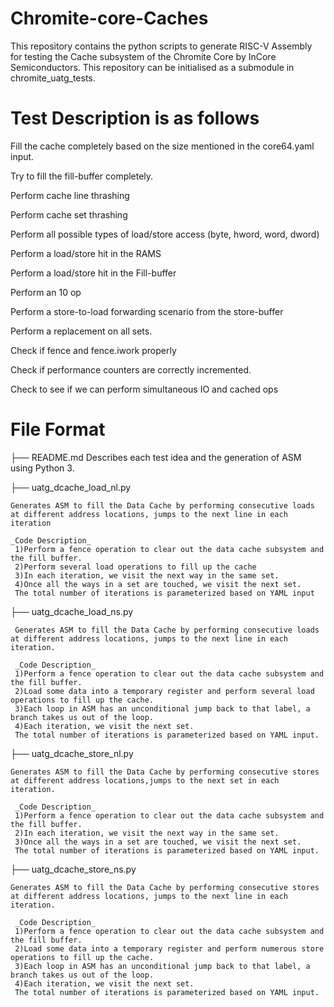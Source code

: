 # Chromite-core-Caches
This repository contains the python scripts to generate RISC-V Assembly for testing the Cache subsystem of the Chromite Core by InCore Semiconductors.
This repository can be initialised as a submodule in chromite_uatg_tests.

# Test Description is as follows
Fill the cache completely based on the size mentioned in the core64.yaml input.

Try to fill the fill-buffer completely.

Perform cache line thrashing

Perform cache set thrashing

Perform all possible types of load/store access (byte, hword, word, dword)

Perform a load/store hit in the RAMS

Perform a load/store hit in the Fill-buffer

Perform an 10 op

Perform a store-to-load forwarding scenario from the store-buffer

Perform a replacement on all sets.

Check if fence and fence.iwork properly

Check if performance counters are correctly incremented.

Check to see if we can perform simultaneous IO and cached ops
    

# File Format

├── README.md 
    Describes each test idea and the generation of ASM using Python 3.
    
├── uatg_dcache_load_nl.py 

    Generates ASM to fill the Data Cache by performing consecutive loads at different address locations, jumps to the next line in each iteration
    
    _Code Description_
     1)Perform a fence operation to clear out the data cache subsystem and the fill buffer.
     2)Perform several load operations to fill up the cache
     3)In each iteration, we visit the next way in the same set.
     4)Once all the ways in a set are touched, we visit the next set.
     The total number of iterations is parameterized based on YAML input
     
   
├── uatg_dcache_load_ns.py 

     Generates ASM to fill the Data Cache by performing consecutive loads at different address locations, jumps to the next line in each iteration.
     
     _Code Description_
     1)Perform a fence operation to clear out the data cache subsystem and the fill buffer.
     2)Load some data into a temporary register and perform several load operations to fill up the cache.
     3)Each loop in ASM has an unconditional jump back to that label, a branch takes us out of the loop.
     4)Each iteration, we visit the next set.
     The total number of iterations is parameterized based on YAML input.
    
├── uatg_dcache_store_nl.py 

    Generates ASM to fill the Data Cache by performing consecutive stores at different address locations,jumps to the next set in each iteration.

     _Code Description_ 
     1)Perform a fence operation to clear out the data cache subsystem and the fill buffer.
     2)In each iteration, we visit the next way in the same set.
     3)Once all the ways in a set are touched, we visit the next set.
     The total number of iterations is parameterized based on YAML input.
    
├── uatg_dcache_store_ns.py 

    Generates ASM to fill the Data Cache by performing consecutive stores at different address locations, jumps to the next line in each iteration.

     _Code Description_ 
     1)Perform a fence operation to clear out the data cache subsystem and the fill buffer.
     2)Load some data into a temporary register and perform numerous store operations to fill up the cache.
     3)Each loop in ASM has an unconditional jump back to that label, a branch takes us out of the loop.
     4)Each iteration, we visit the next set.
     The total number of iterations is parameterized based on YAML input.
    
